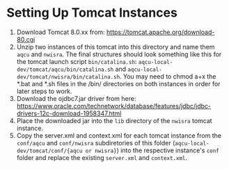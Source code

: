 # Setting Up Tomcat Instances

1. Download Tomcat 8.0.xx from: https://tomcat.apache.org/download-80.cgi
2. Unzip two instances of this tomcat into this directory and name them `aqcu` and `nwisra`. The final structures should look something like this for the tomcat launch script `bin/catalina.sh`: `aqcu-local-dev/tomcat/aqcu/bin/catalina.sh` and `aqcu-local-dev/tomcat/nwisra/bin/catalina.sh`. You may need to chmod a+x the *.bat and *.sh files in the /bin/ directories on both instances in order for later steps to work.
3. Download the ojdbc7.jar driver from here: https://www.oracle.com/technetwork/database/features/jdbc/jdbc-drivers-12c-download-1958347.html
4. Place the downloaded jar into the `lib` directory of the `nwisra` tomcat instance.
5. Copy the server.xml and context.xml for each tomcat instance from the `conf/aqcu` and `conf/nwisra` subdiretories of this folder (`aqcu-local-dev/tomcat/conf/{aqcu or nwisra}`) into the respective instance's `conf` folder and replace the existing `server.xml` and `context.xml`.
